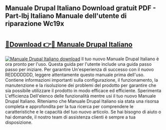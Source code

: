 ## Manuale Drupal Italiano Download gratuit PDF - Part-lbj Italiano Manuale dell'utente di riparazione Wc19x

# <h2><a href="http://dfbmlu.blite.top/?on=Manuale+Drupal+Italiano">🔗Download 👉🔴 Manuale Drupal Italiano</a></h2>

[![Manuale Drupal Italiano download](https://i.imgur.com/lujVjoI.png)](http://dfbmlu.blite.top/?on=Manuale+Drupal+Italiano)
Il tuo nuovo Manuale Drupal Italiano è ora pronto per l'uso. Questa guida per l'utente include una guida passo passo per iniziare. Per garantire Un'esperienza di successo con il nuovo REDDDDDDD, leggere attentamente questo manuale prima dell'uso. Contiene informazioni importanti sulla configurazione, il funzionamento, la manutenzione e la risoluzione dei problemi del prodotto per garantire che sia possibile utilizzare il prodotto in modo efficace ed efficiente. Sperimenta L'efficienza Dell'elenco delle funzionalità mentre usi il tuo nuovo Manuale Drupal Italiano. Riteniamo che Manuale Drupal Italiano sia stata una risorsa completa e approfondita per la tua ricerca per comprendere le caratteristiche e le capacità del tuo nuovo articolo. Se hai bisogno di aiuto o hai domande, il nostro team di assistenza clienti è sempre a tua disposizione.
